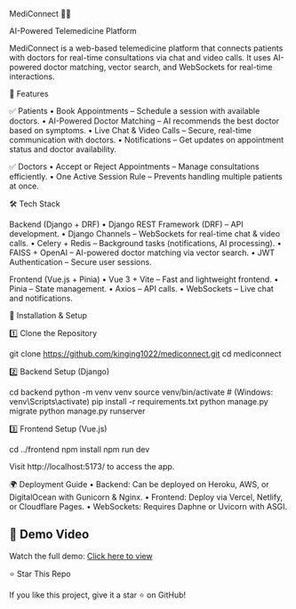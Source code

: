 MediConnect 🏥💬

AI-Powered Telemedicine Platform

MediConnect is a web-based telemedicine platform that connects patients with doctors for real-time consultations via chat and video calls. It uses AI-powered doctor matching, vector search, and WebSockets for real-time interactions.

🚀 Features

✅ Patients
	•	Book Appointments – Schedule a session with available doctors.
	•	AI-Powered Doctor Matching – AI recommends the best doctor based on symptoms.
	•	Live Chat & Video Calls – Secure, real-time communication with doctors.
	•	Notifications – Get updates on appointment status and doctor availability.

✅ Doctors
	•	Accept or Reject Appointments – Manage consultations efficiently.
	•	One Active Session Rule – Prevents handling multiple patients at once.



🛠️ Tech Stack

Backend (Django + DRF)
	•	Django REST Framework (DRF) – API development.
	•	Django Channels – WebSockets for real-time chat & video calls.
	•	Celery + Redis – Background tasks (notifications, AI processing).
	•	FAISS + OpenAI – AI-powered doctor matching via vector search.
	•	JWT Authentication – Secure user sessions.

Frontend (Vue.js + Pinia)
	•	Vue 3 + Vite – Fast and lightweight frontend.
	•	Pinia – State management.
	•	Axios – API calls.
	•	WebSockets – Live chat and notifications.

🔧 Installation & Setup

1️⃣ Clone the Repository

git clone https://github.com/kinging1022/mediconnect.git
cd mediconnect

2️⃣ Backend Setup (Django)

cd backend
python -m venv venv
source venv/bin/activate  # (Windows: venv\Scripts\activate)
pip install -r requirements.txt
python manage.py migrate
python manage.py runserver

3️⃣ Frontend Setup (Vue.js)

cd ../frontend
npm install
npm run dev

Visit http://localhost:5173/ to access the app.

🌍 Deployment Guide
	•	Backend: Can be deployed on Heroku, AWS, or DigitalOcean with Gunicorn & Nginx.
	•	Frontend: Deploy via Vercel, Netlify, or Cloudflare Pages.
	•	WebSockets: Requires Daphne or Uvicorn with ASGI.



## 🎥 Demo Video  
Watch the full demo: [Click here to view](https://drive.google.com/file/d/1tS2QFpqr4nLFbg_DEP7Qxgx-6-AZM2z3/view)




⭐ Star This Repo

If you like this project, give it a star ⭐ on GitHub!